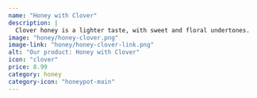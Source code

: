 ```yaml
---
name: "Honey with Clover"
description: |
  Clover honey is a lighter taste, with sweet and floral undertones.
image: "honey/honey-clover.png"
image-link: "honey/honey-clover-link.png"
alt: "Our product: Honey with Clover"
icon: "clover"
price: 8.99
category: honey
category-icon: "honeypot-main"
---
```


